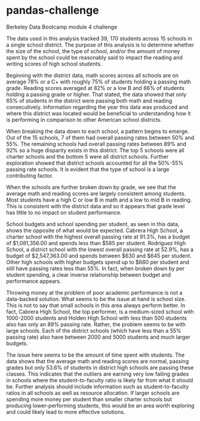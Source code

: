 # pandas-challenge
Berkeley Data Bootcamp module 4 challenge

The data used in this analysis tracked 39, 170 students across 15 schools in a single school district. The purpose of this analysis is to determine whether the size of the school, the type of school, and/or the amount of money spent by the school could be reasonably said to impact the reading and writing scores of high school students.

Beginning with the district data, math scores across all schools are on average 78% or a C+ with roughly 75% of students holding a passing math grade. Reading scores averaged at 82% or a low B and 86% of students holding a passing grade or higher. That stated, the data showed that only 65% of students in the district were passing both math and reading consecutively. Information regarding the year this data was produced and where this district was located would be beneficial to understanding how it is performing in comparison to other American school districts. 

When breaking the data down to each school, a pattern begins to emerge. Out of the 15 schools, 7 of them had overall passing rates between 50% and 55%. The remaining schools had overall passing rates between 89% and 92% so a huge disparity exists in this district. The top 5 schools were all charter schools and the bottom 5 were all district schools. Further exploration showed that district schools accounted for all the 50%-55% passing rate schools. It is evident that the type of school is a large contributing factor.

When the schools are further broken down by grade, we see that the average math and reading scores are largely consistent among students. Most students have a high C or low B in math and a low to mid B in reading. This is consistent with the district data and so it appears that grade level has little to no impact on student performance. 

School budgets and school spending per student, as seen in this data, shows the opposite of what would be expected. Cabrera High School, a charter school with the highest overall passing rate at 91.3%, has a budget of $1,081,356.00 and spends less than $585 per student. Rodriguez High School, a district school with the lowest overall passing rate at 52.9%, has a budget of $2,547,363.00 and spends between $630 and $645 per student. Other high schools with higher budgets spend up to $680 per student and still have passing rates less than 55%. In fact, when broken down by per student spending, a clear inverse relationship between budget and performance appears.

Throwing money at the problem of poor academic performance is not a data-backed solution. What seems to be the issue at hand is school size. This is not to say that small schools in this area always perform better. In fact, Cabrera High School, the top performer, is a medium-sized school with 1000-2000 students and Holden High School with less than 500 students also has only an 89% passing rate. Rather, the problem seems to be with large schools. Each of the district schools (which have less than a 55% passing rate) also have between 2000 and 5000 students and much larger budgets.

The issue here seems to be the amount of time spent with students. The data shows that the average math and reading scores are normal, passing grades but only 53.6% of students in district high schools are passing these classes. This indicates that the outliers are earning very low failing grades in schools where the student-to-faculty ratio is likely far from what it should be. Further analysis should include information such as student-to-faculty ratios in all schools as well as resource allocation. If larger schools are spending more money per student than smaller charter schools but producing lower-performing students, this would be an area worth exploring and could likely lead to more effective solutions.
